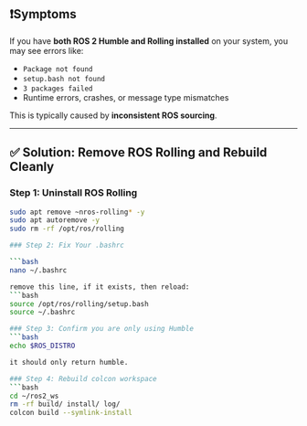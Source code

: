 ## ❗️Symptoms

If you have **both ROS 2 Humble and Rolling installed** on your system, you may see errors like:

- `Package not found`
- `setup.bash not found`
- `3 packages failed`
- Runtime errors, crashes, or message type mismatches

This is typically caused by **inconsistent ROS sourcing**.

---

## ✅ Solution: Remove ROS Rolling and Rebuild Cleanly

### Step 1: Uninstall ROS Rolling

```bash
sudo apt remove ~nros-rolling* -y
sudo apt autoremove -y
sudo rm -rf /opt/ros/rolling

### Step 2: Fix Your .bashrc

```bash
nano ~/.bashrc

remove this line, if it exists, then reload:
```bash
source /opt/ros/rolling/setup.bash
source ~/.bashrc

### Step 3: Confirm you are only using Humble
```bash
echo $ROS_DISTRO

it should only return humble. 

### Step 4: Rebuild colcon workspace
```bash
cd ~/ros2_ws
rm -rf build/ install/ log/
colcon build --symlink-install
